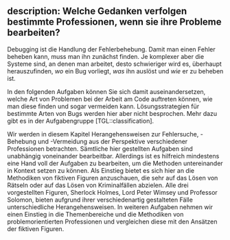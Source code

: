 description: Welche Gedanken verfolgen bestimmte Professionen, wenn sie ihre Probleme bearbeiten?
---
Debugging ist die Handlung der Fehlerbehebung.
Damit man einen Fehler beheben kann, muss man ihn zunächst finden.
Je komplexer aber die Systeme sind, an denen man arbeitet, desto schwieriger wird es, überhaupt 
herauszufinden, _wo_ ein Bug vorliegt, _was_ ihn auslöst und _wie_ er zu beheben ist.

In den folgenden Aufgaben können Sie sich damit auseinandersetzen, welche Art von Problemen bei 
der Arbeit am Code auftreten können, wie man diese finden und sogar vermeiden kann.
Lösungsstrategien für bestimmte Arten von Bugs werden hier aber nicht besprochen.
Mehr dazu gibt es in der Aufgabengruppe [TGL::classification].

Wir werden in diesem Kapitel Herangehensweisen zur Fehlersuche, -Behebung und -Vermeidung aus
der Perspektive verschiedener Professionen betrachten.
Sämtliche hier gestellten Aufgaben sind unabhängig voneinander bearbeitbar.
Allerdings ist es hilfreich mindestens eine Hand voll der Aufgaben zu bearbeiten, 
um die Methoden untereinander in Kontext setzen zu können.
Als Einstieg bietet es sich hier an die Methodiken von fiktiven Figuren anzuschauen, die sehr auf
das Lösen von Rätseln oder auf das Lösen von Kriminalfällen abzielen.
Alle drei vorgestellten Figuren, Sherlock Holmes, Lord Peter Wimsey und Professor Solomon, bieten
aufgrund ihrer verschiedenartig gestalteten Fälle unterschiedliche Herangehensweisen.
In weiteren Aufgaben nehmen wir einen Einstieg in die Themenbereiche und die Methodiken von
problemorientierten Professionen und vergleichen diese mit den Ansätzen der fiktiven Figuren.
